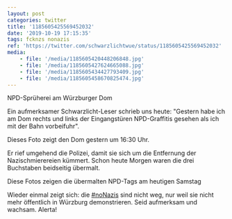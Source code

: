 ```yaml
---
layout: post
categories: twitter
title: '1185605425569452032'
date: '2019-10-19 17:15:35'
tags: fcknzs nonazis
ref: 'https://twitter.com/schwarzlichtwue/status/1185605425569452032'
media:
    - file: '/media/1185605420448206848.jpg'
    - file: '/media/1185605427624665088.jpg'
    - file: '/media/1185605434427793409.jpg'
    - file: '/media/1185605458670825474.jpg'
---
```

NPD-Sprüherei am Würzburger Dom



Ein aufmerksamer Schwarzlicht-Leser schrieb uns heute: "Gestern habe ich am Dom rechts und links der Eingangstüren NPD-Graffitis gesehen als ich mit der Bahn vorbeifuhr".



Dieses Foto zeigt den Dom gestern um 16:30 Uhr.  


Er rief umgehend die Polizei, damit sie sich um die Entfernung der Nazischmierereien kümmert. Schon heute Morgen waren die drei Buchstaben beidseitig übermalt.



Diese Fotos zeigen die übermalten NPD-Tags am heutigen Samstag  


Wieder einmal zeigt sich: die [#noNazis](/t/nonazis) sind nicht weg, nur weil sie nicht mehr öffentlich in Würzburg demonstrieren. Seid aufmerksam und wachsam. Alerta! 


